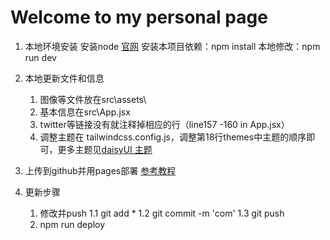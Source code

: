 # Welcome to my personal page

1. 本地环境安装
    安装node [官网](https://nodejs.org/en)
    安装本项目依赖：npm install
    本地修改：npm run dev
    
2. 本地更新文件和信息
    1. 图像等文件放在src\assets\
    2. 基本信息在src\App.jsx
    3. twitter等链接没有就注释掉相应的行（line157 -160 in App.jsx）
    4. 调整主题在 tailwindcss.config.js，调整第18行themes中主题的顺序即可，更多主题见[daisyUI 主题](https://daisyui.com/docs/themes/?lang=zh_cn)

3. 上传到github并用pages部署
    [参考教程](https://www.geeksforgeeks.org/deployment-of-react-application-using-github-pages/)

4. 更新步骤
    1. 修改并push
        1.1 git add *
        1.2 git commit -m 'com'
        1.3 git push
    2. npm run deploy

